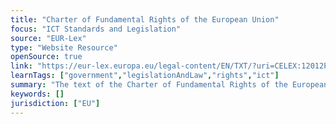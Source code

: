 ```yaml
---
title: "Charter of Fundamental Rights of the European Union"
focus: "ICT Standards and Legislation"
source: "EUR-Lex"
type: "Website Resource"
openSource: true
link: "https://eur-lex.europa.eu/legal-content/EN/TXT/?uri=CELEX:12012P/TXT"
learnTags: ["government","legislationAndLaw","rights","ict"]
summary: "The text of the Charter of Fundamental Rights of the European Union."
keywords: []
jurisdiction: ["EU"]
---
```


